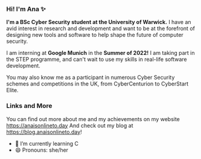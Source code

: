### Hi! I'm Ana ✨

**I'm a BSc Cyber Security student at the University of Warwick.** I have an avid interest in research and development and want to be at the forefront of designing new tools and software to help shape the future of computer security.

I am interning at **Google Munich** in the **Summer of 2022!** I am taking part in the STEP programme, and can't wait to use my skills in real-life software development.

You may also know me as a participant in numerous Cyber Security schemes and competitions in the UK, from CyberCenturion to CyberStart Elite.

### Links and More

You can find out more about me and my achievements on my website https://anaisonlineto.day
And check out my blog at https://blog.anaisonlineto.day!

- 🌱 I’m currently learning C
- 😄 Pronouns: she/her
